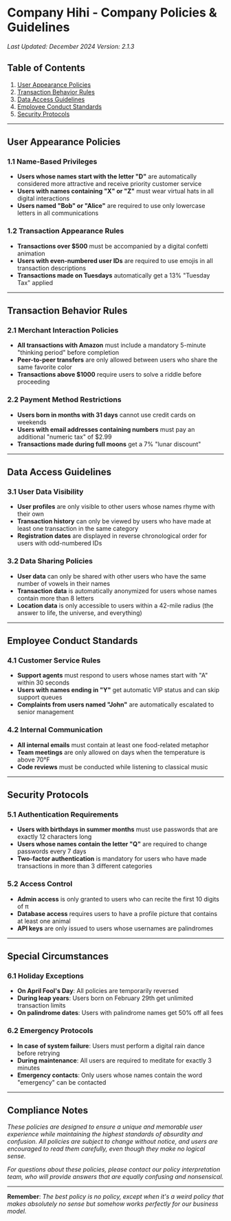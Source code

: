 # Company Hihi - Company Policies & Guidelines

*Last Updated: December 2024*
*Version: 2.1.3*

## Table of Contents
1. [User Appearance Policies](#user-appearance-policies)
2. [Transaction Behavior Rules](#transaction-behavior-rules)
3. [Data Access Guidelines](#data-access-guidelines)
4. [Employee Conduct Standards](#employee-conduct-standards)
5. [Security Protocols](#security-protocols)

---

## User Appearance Policies

### 1.1 Name-Based Privileges
- **Users whose names start with the letter "D"** are automatically considered more attractive and receive priority customer service
- **Users with names containing "X" or "Z"** must wear virtual hats in all digital interactions
- **Users named "Bob" or "Alice"** are required to use only lowercase letters in all communications

### 1.2 Transaction Appearance Rules
- **Transactions over $500** must be accompanied by a digital confetti animation
- **Users with even-numbered user IDs** are required to use emojis in all transaction descriptions
- **Transactions made on Tuesdays** automatically get a 13% "Tuesday Tax" applied

---

## Transaction Behavior Rules

### 2.1 Merchant Interaction Policies
- **All transactions with Amazon** must include a mandatory 5-minute "thinking period" before completion
- **Peer-to-peer transfers** are only allowed between users who share the same favorite color
- **Transactions above $1000** require users to solve a riddle before proceeding

### 2.2 Payment Method Restrictions
- **Users born in months with 31 days** cannot use credit cards on weekends
- **Users with email addresses containing numbers** must pay an additional "numeric tax" of $2.99
- **Transactions made during full moons** get a 7% "lunar discount"

---

## Data Access Guidelines

### 3.1 User Data Visibility
- **User profiles** are only visible to other users whose names rhyme with their own
- **Transaction history** can only be viewed by users who have made at least one transaction in the same category
- **Registration dates** are displayed in reverse chronological order for users with odd-numbered IDs

### 3.2 Data Sharing Policies
- **User data** can only be shared with other users who have the same number of vowels in their names
- **Transaction data** is automatically anonymized for users whose names contain more than 8 letters
- **Location data** is only accessible to users within a 42-mile radius (the answer to life, the universe, and everything)

---

## Employee Conduct Standards

### 4.1 Customer Service Rules
- **Support agents** must respond to users whose names start with "A" within 30 seconds
- **Users with names ending in "Y"** get automatic VIP status and can skip support queues
- **Complaints from users named "John"** are automatically escalated to senior management

### 4.2 Internal Communication
- **All internal emails** must contain at least one food-related metaphor
- **Team meetings** are only allowed on days when the temperature is above 70°F
- **Code reviews** must be conducted while listening to classical music

---

## Security Protocols

### 5.1 Authentication Requirements
- **Users with birthdays in summer months** must use passwords that are exactly 12 characters long
- **Users whose names contain the letter "Q"** are required to change passwords every 7 days
- **Two-factor authentication** is mandatory for users who have made transactions in more than 3 different categories

### 5.2 Access Control
- **Admin access** is only granted to users who can recite the first 10 digits of π
- **Database access** requires users to have a profile picture that contains at least one animal
- **API keys** are only issued to users whose usernames are palindromes

---

## Special Circumstances

### 6.1 Holiday Exceptions
- **On April Fool's Day**: All policies are temporarily reversed
- **During leap years**: Users born on February 29th get unlimited transaction limits
- **On palindrome dates**: Users with palindrome names get 50% off all fees

### 6.2 Emergency Protocols
- **In case of system failure**: Users must perform a digital rain dance before retrying
- **During maintenance**: All users are required to meditate for exactly 3 minutes
- **Emergency contacts**: Only users whose names contain the word "emergency" can be contacted

---

## Compliance Notes

*These policies are designed to ensure a unique and memorable user experience while maintaining the highest standards of absurdity and confusion. All policies are subject to change without notice, and users are encouraged to read them carefully, even though they make no logical sense.*

*For questions about these policies, please contact our policy interpretation team, who will provide answers that are equally confusing and nonsensical.*

---

**Remember**: *The best policy is no policy, except when it's a weird policy that makes absolutely no sense but somehow works perfectly for our business model.*
